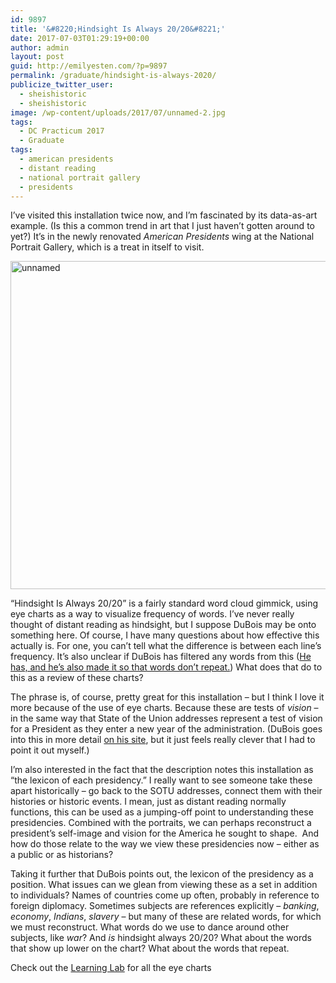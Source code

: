 ```yaml
---
id: 9897
title: '&#8220;Hindsight Is Always 20/20&#8221;'
date: 2017-07-03T01:29:19+00:00
author: admin
layout: post
guid: http://emilyesten.com/?p=9897
permalink: /graduate/hindsight-is-always-2020/
publicize_twitter_user:
  - sheishistoric
  - sheishistoric
image: /wp-content/uploads/2017/07/unnamed-2.jpg
tags:
  - DC Practicum 2017
  - Graduate
tags:
  - american presidents
  - distant reading
  - national portrait gallery
  - presidents
---
```

I&#8217;ve visited this installation twice now, and I&#8217;m fascinated by its data-as-art example. (Is this a common trend in art that I just haven&#8217;t gotten around to yet?) It&#8217;s in the newly renovated _American Presidents_ wing at the National Portrait Gallery, which is a treat in itself to visit.

<img class=" size-full wp-image-9900 alignnone" src="https://i0.wp.com/emilyesten.com/wp-content/uploads/2017/07/unnamed.jpg?resize=700%2C525" alt="unnamed" width="700" height="525" srcset="https://i0.wp.com/emilyesten.com/wp-content/uploads/2017/07/unnamed.jpg?w=3264&ssl=1 3264w, https://i0.wp.com/emilyesten.com/wp-content/uploads/2017/07/unnamed.jpg?resize=300%2C225&ssl=1 300w, https://i0.wp.com/emilyesten.com/wp-content/uploads/2017/07/unnamed.jpg?resize=768%2C576&ssl=1 768w, https://i0.wp.com/emilyesten.com/wp-content/uploads/2017/07/unnamed.jpg?resize=1024%2C768&ssl=1 1024w, https://i0.wp.com/emilyesten.com/wp-content/uploads/2017/07/unnamed.jpg?w=1400&ssl=1 1400w, https://i0.wp.com/emilyesten.com/wp-content/uploads/2017/07/unnamed.jpg?w=2100&ssl=1 2100w" sizes="(max-width: 700px) 100vw, 700px" data-recalc-dims="1" />

&#8220;Hindsight Is Always 20/20&#8221; is a fairly standard word cloud gimmick, using eye charts as a way to visualize frequency of words. I&#8217;ve never really thought of distant reading as hindsight, but I suppose DuBois may be onto something here. Of course, I have many questions about how effective this actually is. For one, you can&#8217;t tell what the difference is between each line&#8217;s frequency. It&#8217;s also unclear if DuBois has filtered any words from this ([He has, and he&#8217;s also made it so that words don&#8217;t repeat.](http://hindsightisalways2020.net)) What does that do to this as a review of these charts?

The phrase is, of course, pretty great for this installation – but I think I love it more because of the use of eye charts. Because these are tests of _vision_ – in the same way that State of the Union addresses represent a test of vision for a President as they enter a new year of the administration. (DuBois goes into this in more detail [on his site](http://hindsightisalways2020.net), but it just feels really clever that I had to point it out myself.)

I&#8217;m also interested in the fact that the description notes this installation as &#8220;the lexicon of each presidency.&#8221; I really want to see someone take these apart historically – go back to the SOTU addresses, connect them with their histories or historic events. I mean, just as distant reading normally functions, this can be used as a jumping-off point to understanding these presidencies. Combined with the portraits, we can perhaps reconstruct a president&#8217;s self-image and vision for the America he sought to shape.  And how do those relate to the way we view these presidencies now – either as a public or as historians?

Taking it further that DuBois points out, the lexicon of the presidency as a position. What issues can we glean from viewing these as a set in addition to individuals? Names of countries come up often, probably in reference to foreign diplomacy. Sometimes subjects are references explicitly – _banking_, _economy_, _Indians_, _slavery_ – but many of these are related words, for which we must reconstruct. What words do we use to dance around other subjects, like _war_? And _is_ hindsight always 20/20? What about the words that show up lower on the chart? What about the words that repeat.

Check out the [Learning Lab](https://learninglab.si.edu/search?page=1&st=Luke+Dubois+&st_op=and) for all the eye charts
